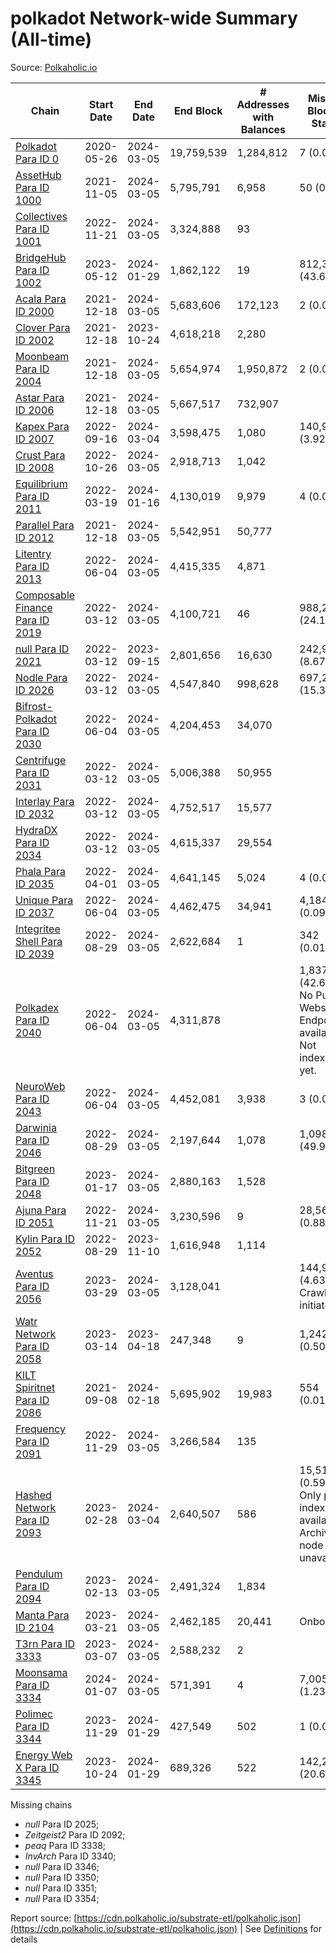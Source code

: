 # polkadot Network-wide Summary (All-time)

Source: [Polkaholic.io](https://polkaholic.io)


| Chain            | Start Date | End Date | End Block | # Addresses with Balances | Missing Blocks / Status |
| ---------------- | ---------- | ---------| --------- | ------------------------- | ----------------------- |
| [Polkadot Para ID 0](/polkadot/0-polkadot) | 2020-05-26 | 2024-03-05 | 19,759,539 |  1,284,812 | 7 (0.00%)  |
| [AssetHub Para ID 1000](/polkadot/1000-assethub) | 2021-11-05 | 2024-03-05 | 5,795,791 |  6,958 | 50 (0.00%)  |
| [Collectives Para ID 1001](/polkadot/1001-collectives) | 2022-11-21 | 2024-03-05 | 3,324,888 |  93 |    |
| [BridgeHub Para ID 1002](/polkadot/1002-bridgehub) | 2023-05-12 | 2024-01-29 | 1,862,122 |  19 | 812,302 (43.62%)  |
| [Acala Para ID 2000](/polkadot/2000-acala) | 2021-12-18 | 2024-03-05 | 5,683,606 |  172,123 | 2 (0.00%)  |
| [Clover Para ID 2002](/polkadot/2002-clover) | 2021-12-18 | 2023-10-24 | 4,618,218 |  2,280 |    |
| [Moonbeam Para ID 2004](/polkadot/2004-moonbeam) | 2021-12-18 | 2024-03-05 | 5,654,974 |  1,950,872 | 2 (0.00%)  |
| [Astar Para ID 2006](/polkadot/2006-astar) | 2021-12-18 | 2024-03-05 | 5,667,517 |  732,907 |    |
| [Kapex Para ID 2007](/polkadot/2007-kapex) | 2022-09-16 | 2024-03-04 | 3,598,475 |  1,080 | 140,992 (3.92%)  |
| [Crust Para ID 2008](/polkadot/2008-crust) | 2022-10-26 | 2024-03-05 | 2,918,713 |  1,042 |    |
| [Equilibrium Para ID 2011](/polkadot/2011-equilibrium) | 2022-03-19 | 2024-01-16 | 4,130,019 |  9,979 | 4 (0.00%)  |
| [Parallel Para ID 2012](/polkadot/2012-parallel) | 2021-12-18 | 2024-03-05 | 5,542,951 |  50,777 |    |
| [Litentry Para ID 2013](/polkadot/2013-litentry) | 2022-06-04 | 2024-03-05 | 4,415,335 |  4,871 |    |
| [Composable Finance Para ID 2019](/polkadot/2019-composable) | 2022-03-12 | 2024-03-05 | 4,100,721 |  46 | 988,228 (24.10%)  |
| [null Para ID 2021](/polkadot/2021-efinity) | 2022-03-12 | 2023-09-15 | 2,801,656 |  16,630 | 242,949 (8.67%)  |
| [Nodle Para ID 2026](/polkadot/2026-nodle) | 2022-03-12 | 2024-03-05 | 4,547,840 |  998,628 | 697,249 (15.33%)  |
| [Bifrost-Polkadot Para ID 2030](/polkadot/2030-bifrost) | 2022-06-04 | 2024-03-05 | 4,204,453 |  34,070 |    |
| [Centrifuge Para ID 2031](/polkadot/2031-centrifuge) | 2022-03-12 | 2024-03-05 | 5,006,388 |  50,955 |    |
| [Interlay Para ID 2032](/polkadot/2032-interlay) | 2022-03-12 | 2024-03-05 | 4,752,517 |  15,577 |    |
| [HydraDX Para ID 2034](/polkadot/2034-hydradx) | 2022-03-12 | 2024-03-05 | 4,615,337 |  29,554 |    |
| [Phala Para ID 2035](/polkadot/2035-phala) | 2022-04-01 | 2024-03-05 | 4,641,145 |  5,024 | 4 (0.00%)  |
| [Unique Para ID 2037](/polkadot/2037-unique) | 2022-06-04 | 2024-03-05 | 4,462,475 |  34,941 | 4,184 (0.09%)  |
| [Integritee Shell Para ID 2039](/polkadot/2039-integritee) | 2022-08-29 | 2024-03-05 | 2,622,684 |  1 | 342 (0.01%)  |
| [Polkadex Para ID 2040](/polkadot/2040-polkadex) | 2022-06-04 | 2024-03-05 | 4,311,878 |   | 1,837,152 (42.61%) No Public Websocket Endpoint available: Not indexing yet. |
| [NeuroWeb Para ID 2043](/polkadot/2043-neuroweb) | 2022-06-04 | 2024-03-05 | 4,452,081 |  3,938 | 3 (0.00%)  |
| [Darwinia Para ID 2046](/polkadot/2046-darwinia) | 2022-08-29 | 2024-03-05 | 2,197,644 |  1,078 | 1,098,047 (49.96%)  |
| [Bitgreen Para ID 2048](/polkadot/2048-bitgreen) | 2023-01-17 | 2024-03-05 | 2,880,163 |  1,528 |    |
| [Ajuna Para ID 2051](/polkadot/2051-ajuna) | 2022-11-21 | 2024-03-05 | 3,230,596 |  9 | 28,565 (0.88%)  |
| [Kylin Para ID 2052](/polkadot/2052-kylin) | 2022-08-29 | 2023-11-10 | 1,616,948 |  1,114 |    |
| [Aventus Para ID 2056](/polkadot/2056-aventus) | 2023-03-29 | 2024-03-05 | 3,128,041 |   | 144,921 (4.63%) Crawling initiated |
| [Watr Network Para ID 2058](/polkadot/2058-watr) | 2023-03-14 | 2023-04-18 | 247,348 |  9 | 1,242 (0.50%)  |
| [KILT Spiritnet Para ID 2086](/polkadot/2086-kilt) | 2021-09-08 | 2024-02-18 | 5,695,902 |  19,983 | 554 (0.01%)  |
| [Frequency Para ID 2091](/polkadot/2091-frequency) | 2022-11-29 | 2024-03-05 | 3,266,584 |  135 |    |
| [Hashed Network Para ID 2093](/polkadot/2093-hashed) | 2023-02-28 | 2024-03-04 | 2,640,507 |  586 | 15,510 (0.59%) Only partial index available: Archive node unavailable |
| [Pendulum Para ID 2094](/polkadot/2094-pendulum) | 2023-02-13 | 2024-03-05 | 2,491,324 |  1,834 |    |
| [Manta Para ID 2104](/polkadot/2104-manta) | 2023-03-21 | 2024-03-05 | 2,462,185 |  20,441 |   Onboarding |
| [T3rn Para ID 3333](/polkadot/3333-t3rn) | 2023-03-07 | 2024-03-05 | 2,588,232 |  2 |    |
| [Moonsama Para ID 3334](/polkadot/3334-moonsama) | 2024-01-07 | 2024-03-05 | 571,391 |  4 | 7,005 (1.23%)  |
| [Polimec Para ID 3344](/polkadot/3344-polimec) | 2023-11-29 | 2024-01-29 | 427,549 |  502 | 1 (0.00%)  |
| [Energy Web X Para ID 3345](/polkadot/3345-energywebx) | 2023-10-24 | 2024-01-29 | 689,326 |  522 | 142,272 (20.64%)  |

Missing chains


* *null* Para ID 2025; 
* *Zeitgeist2* Para ID 2092; 
* *peaq* Para ID 3338; 
* *InvArch* Para ID 3340; 
* *null* Para ID 3346; 
* *null* Para ID 3350; 
* *null* Para ID 3351; 
* *null* Para ID 3354; 

Report source: [https://cdn.polkaholic.io/substrate-etl/polkaholic.json](https://cdn.polkaholic.io/substrate-etl/polkaholic.json) | See [Definitions](/DEFINITIONS.md) for details
